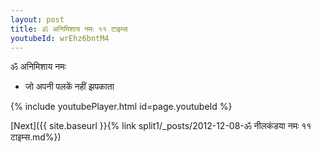 ```yaml
---
layout: post
title: ॐ अनिमिशाय नमः ११ टाइम्स
youtubeId: wrEhz6bntM4
---
```

 
 
 ॐ अनिमिशाय नमः  
 
 -  जो अपनी पलकें नहीं झपकाता 
 
  
 
  
 
 
 
 
 
 


{% include youtubePlayer.html id=page.youtubeId %}
 
[Next]({{ site.baseurl }}{% link  split1/_posts/2012-12-08-ॐ नीलकंडया नमः ११ टाइम्स.md%})
 
